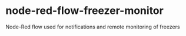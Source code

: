 # node-red-flow-freezer-monitor
Node-Red flow used for notifications and remote monitoring of freezers
